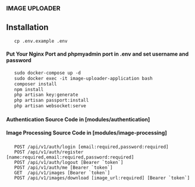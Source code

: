 ### IMAGE UPLOADER

## Installation

```shell
   cp .env.example .env
```

#### Put Your Nginx Port and phpmyadmin port in .env and set username and password

```dockerfile
   sudo docker-compose up -d 
   sudo docker exec -it image-uploader-application bash 
   composer install
   npm install
   php artisan key:generate
   php artisan passport:install
   php artisan websocket:serve
```

#### Authentication Source Code in [modules/authentication]

#### Image Processing Source Code in [modules/image-processing]

###   

```shell
   POST /api/v1/auth/login [email:required,password:required]
   POST /api/v1/auth/register [name:required,email:required,password:required]
   POST /api/v1/auth/logout [Bearer `token`]
   POST /api/v1/auth/me [Bearer `token`]
   GET  /api/v1/images [Bearer `token`]
   POST /api/v1/images/download [image_url:required] [Bearer `token`]
```
